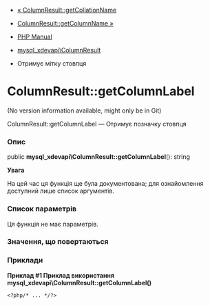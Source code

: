 - [«
ColumnResult::getCollationName](mysql-xdevapi-columnresult.getcollationname.md)
- [ColumnResult::getColumnName
»](mysql-xdevapi-columnresult.getcolumnname.md)

- [PHP Manual](index.md)
- [mysql_xdevapi\ColumnResult](class.mysql-xdevapi-columnresult.md)
- Отримує мітку стовпця

# ColumnResult::getColumnLabel

(No version information available, might only be in Git)

ColumnResult::getColumnLabel — Отримує позначку стовпця

### Опис

public **mysql_xdevapi\ColumnResult::getColumnLabel**(): string

**Увага**

На цей час ця функція ще була документована; для
ознайомлення доступний лише список аргументів.

### Список параметрів

Ця функція не має параметрів.

### Значення, що повертаються

### Приклади

**Приклад #1 Приклад використання
**mysql_xdevapi\ColumnResult::getColumnLabel()****

` <?php/* ... */?> `

